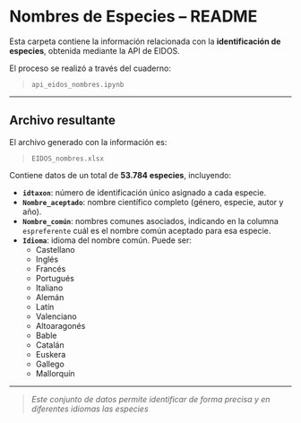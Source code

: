 # Nombres de Especies – README

Esta carpeta contiene la información relacionada con la **identificación de especies**, obtenida mediante la API de EIDOS.

El proceso se realizó a través del cuaderno:

> `api_eidos_nombres.ipynb`

---

## Archivo resultante

El archivo generado con la información es:

> `EIDOS_nombres.xlsx`

Contiene datos de un total de **53.784 especies**, incluyendo:

- **`idtaxon`**: número de identificación único asignado a cada especie.
- **`Nombre_aceptado`**: nombre científico completo (género, especie, autor y año).
- **`Nombre_común`**: nombres comunes asociados, indicando en la columna `espreferente` cuál es el nombre común aceptado para esa especie.
- **`Idioma`**: idioma del nombre común. Puede ser:
  - Castellano
  - Inglés
  - Francés
  - Portugués
  - Italiano
  - Alemán
  - Latín
  - Valenciano
  - Altoaragonés
  - Bable
  - Catalán
  - Euskera
  - Gallego
  - Mallorquín

---

> *Este conjunto de datos permite identificar de forma precisa y en diferentes idiomas las especies*
